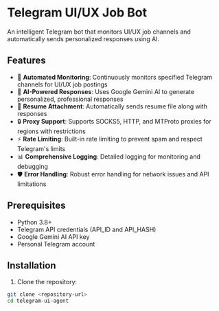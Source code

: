 # Telegram UI/UX Job Bot

An intelligent Telegram bot that monitors UI/UX job channels and automatically sends personalized responses using AI.

## Features

- 🤖 **Automated Monitoring**: Continuously monitors specified Telegram channels for UI/UX job postings
- 🧠 **AI-Powered Responses**: Uses Google Gemini AI to generate personalized, professional responses
- 📄 **Resume Attachment**: Automatically sends resume file along with responses
- 🔒 **Proxy Support**: Supports SOCKS5, HTTP, and MTProto proxies for regions with restrictions
- ⚡ **Rate Limiting**: Built-in rate limiting to prevent spam and respect Telegram's limits
- 📊 **Comprehensive Logging**: Detailed logging for monitoring and debugging
- 🛡️ **Error Handling**: Robust error handling for network issues and API limitations

## Prerequisites

- Python 3.8+
- Telegram API credentials (API_ID and API_HASH)
- Google Gemini AI API key
- Personal Telegram account

## Installation

1. Clone the repository:
```bash
git clone <repository-url>
cd telegram-ui-agent
